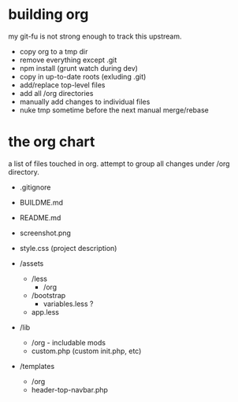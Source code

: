 building org
===
my git-fu is not strong enough to track this upstream.

* copy org to a tmp dir
* remove everything except .git
* npm install (grunt watch during dev)
* copy in up-to-date roots (exluding .git)
* add/replace top-level files
* add all /org directories
* manually add changes to individual files
* nuke tmp sometime before the next manual merge/rebase

the org chart
===
a list of files touched in org. attempt to group all changes under /org directory.

* .gitignore
* BUILDME.md
* README.md
* screenshot.png
* style.css (project description)

* /assets
	* /less
		* /org
	* /bootstrap
		* variables.less ?
	* app.less

* /lib
	* /org - includable mods
	* custom.php (custom init.php, etc)

* /templates
	* /org
	* header-top-navbar.php

